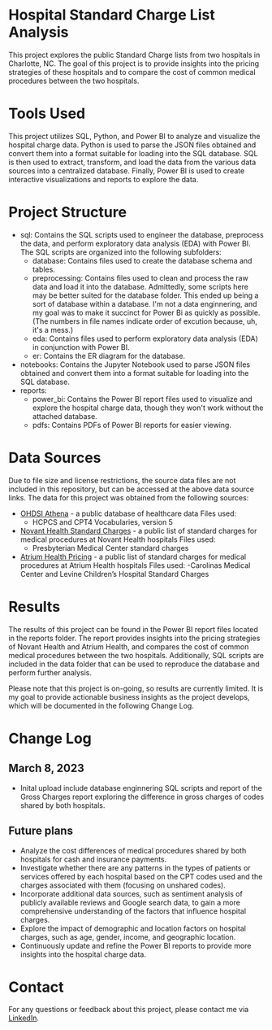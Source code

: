 # Hospital Standard Charge List Analysis
This project explores the public Standard Charge lists from two hospitals in Charlotte, NC. The goal of this project is to provide insights into the pricing strategies of these hospitals and to compare the cost of common medical procedures between the two hospitals.

# Tools Used
This project utilizes SQL, Python, and Power BI to analyze and visualize the hospital charge data. Python is used to parse the JSON files obtained and convert them into a format suitable for loading into the SQL database. SQL is then used to extract, transform, and load the data from the various data sources into a centralized database. Finally, Power BI is used to create interactive visualizations and reports to explore the data.

# Project Structure
- sql: Contains the SQL scripts used to engineer the database, preprocess the data, and perform exploratory data analysis (EDA) with Power BI. The SQL scripts are organized into the following subfolders:
    - database: Contains files used to create the database schema and tables.
    - preprocessing: Contains files used to clean and process the raw data and load it into the database. Admittedly, some scripts here may be better suited for the database folder. This ended up being a sort of database within a database. I'm not a data enginnering, and my goal was to make it succinct for Power Bi as quickly as possible. (The numbers in file names indicate order of excution because, uh, it's a mess.)
    - eda: Contains files used to perform exploratory data analysis (EDA) in conjunction with Power BI.
    - er: Contains the ER diagram for the database.
- notebooks: Contains the Jupyter Notebook used to parse JSON files obtained and convert them into a format suitable for loading into the SQL database.
- reports: 
    - power_bi: Contains the Power BI report files used to visualize and explore the hospital charge data, though they won't work without the attached database.
    - pdfs: Contains PDFs of Power BI reports for easier viewing.

# Data Sources
Due to file size and license restrictions, the source data files are not included in this repository, but can be accessed at the above data source links. The data for this project was obtained from the following sources:
- [OHDSI Athena](https://athena.ohdsi.org/search-terms/start) - a public database of healthcare data
Files used:
    - HCPCS and CPT4 Vocabularies, version 5
- [Novant Health Standard Charges](https://www.novanthealth.org/home/patients--visitors/your-healthcare-costs/cost-estimates/medical-center-standard-charges.aspx) - a public list of standard charges for medical procedures at Novant Health hospitals
Files used:
    - Presbyterian Medical Center standard charges
- [Atrium Health Pricing](https://atriumhealth.org/for-patients-visitors/financial-assistance/pricing) - a public list of standard charges for medical procedures at Atrium Health hospitals
Files used:
    -Carolinas Medical Center and Levine Children’s Hospital Standard Charges

# Results
The results of this project can be found in the Power BI report files located in the reports folder. The report provides insights into the pricing strategies of Novant Health and Atrium Health, and compares the cost of common medical procedures between the two hospitals. Additionally, SQL scripts are included in the data folder that can be used to reproduce the database and perform further analysis.

Please note that this project is on-going, so results are currently limited. It is my goal to provide actionable business insights as the project develops, which will be documented in the following Change Log.

# Change Log
## March 8, 2023
- Inital upload include database enginnering SQL scripts and report of the Gross Charges report exploring the difference in gross charges of codes shared by both hospitals.

## Future plans
- Analyze the cost differences of medical procedures shared by both hospitals for cash and insurance payments.
- Investigate whether there are any patterns in the types of patients or services offered by each hospital based on the CPT codes used and the charges associated with them (focusing on unshared codes).
- Incorporate additional data sources, such as sentiment analysis of publicly available reviews and Google search data, to gain a more comprehensive understanding of the factors that influence hospital charges.
- Explore the impact of demographic and location factors on hospital charges, such as age, gender, income, and geographic location.
- Continuously update and refine the Power BI reports to provide more insights into the hospital charge data.

# Contact
For any questions or feedback about this project, please contact me via [LinkedIn](https://www.linkedin.com/in/pancoastashley/).
